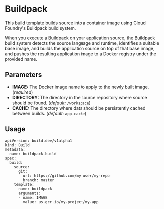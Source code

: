 # Buildpack

This build template builds source into a container image using Cloud Foundry's
Buildpack build system.

When you execute a Buildpack on your application source, the Buildpack build
system detects the source language and runtime, identifies a suitable base
image, and builds the application source on top of that base image, and pushes
the resulting application image to a Docker registry under the provided name.

## Parameters

* **IMAGE:** The Docker image name to apply to the newly built image.
    (_required_)
* **DIRECTORY:** The directory in the source repository where source
    should be found. (_default:_ `/workspace`)
* **CACHE:** The directory where data should be persistently cached
    between builds. (_default:_ `app-cache`)

## Usage

```
apiVersion: build.dev/v1alpha1
kind: Build
metadata:
  name: buildpack-build
spec:
  build:
    source:
      git:
        url: https://github.com/my-user/my-repo
        branch: master
    template:
      name: buildpack
      arguments:
      - name: IMAGE
        value: us.gcr.io/my-project/my-app
```
